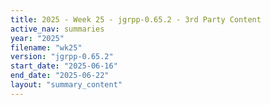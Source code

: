 ```yaml
---
title: 2025 - Week 25 - jgrpp-0.65.2 - 3rd Party Content
active_nav: summaries
year: "2025"
filename: "wk25"
version: "jgrpp-0.65.2"
start_date: "2025-06-16"
end_date: "2025-06-22"
layout: "summary_content"
---
```

